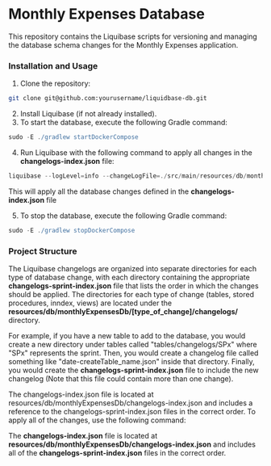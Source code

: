 # Monthly Expenses Database
This repository contains the Liquibase scripts for versioning and managing the database schema changes for the Monthly Expenses application.

### Installation and Usage
1.  Clone the repository:
```bash
git clone git@github.com:yourusername/liquidbase-db.git
```
2.  Install Liquibase (if not already installed).
3.  To start the database, execute the following Gradle command:
```gradle
sudo -E ./gradlew startDockerCompose
```
4.  Run Liquibase with the following command to apply all changes in the **changelogs-index.json** file:

```java
liquibase --logLevel=info --changeLogFile=./src/main/resources/db/monthlyExpensesDb/changelogs-index.json update
```
This will apply all the database changes defined in the **changelogs-index.json** file

5.  To stop the database, execute the following Gradle command:
```gradle
sudo -E ./gradlew stopDockerCompose
```

### Project Structure
The Liquibase changelogs are organized into separate directories for each type of database change, with each directory containing the appropriate **changelogs-sprint-index.json** file that lists the order in which the changes should be applied. The directories for each type of change (tables, stored procedures, inndex, views) are located under the **resources/db/monthlyExpensesDb/[type_of_change]/changelogs/** directory.

For example, if you have a new table to add to the database, you would create a new directory under tables called "tables/changelogs/SPx" where "SPx" represents the sprint. Then, you would create a changelog file called something like "date-createTable_name.json" inside that directory. Finally, you would create the **changelogs-sprint-index.json** file to include the new changelog (Note that this file could contain more than one change).

The changelogs-index.json file is located at resources/db/monthlyExpensesDb/changelogs-index.json and includes a reference to the changelogs-sprint-index.json files in the correct order. To apply all of the changes, use the following command:

The **changelogs-index.json** file is located at **resources/db/monthlyExpensesDb/changelogs-index.json** and includes all of the **changelogs-sprint-index.json** files in the correct order.
